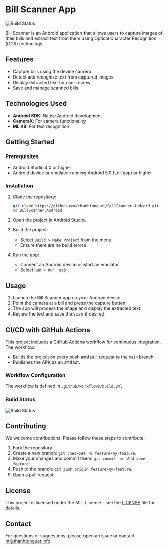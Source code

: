 # Bill Scanner App

![Build Status](https://github.com/thanhtunguet/BillScanner.Android/workflows/Android%20CI/badge.svg)

Bill Scanner is an Android application that allows users to capture images of their bills and extract text from them using Optical Character Recognition (OCR) technology.

## Features

- Capture bills using the device camera
- Detect and recognize text from captured images
- Display extracted text for user review
- Save and manage scanned bills

## Technologies Used

- **Android SDK**: Native Android development
- **CameraX**: For camera functionality
- **ML Kit**: For text recognition

## Getting Started

### Prerequisites

- Android Studio 4.0 or higher
- Android device or emulator running Android 5.0 (Lollipop) or higher

### Installation

1. Clone the repository:
   ```bash
   git clone https://github.com/thanhtunguet/BillScanner.Android.git
   cd BillScanner.Android
   ```

2. Open the project in Android Studio.

3. Build the project:
    - Select `Build > Make Project` from the menu.
    - Ensure there are no build errors.

4. Run the app:
    - Connect an Android device or start an emulator.
    - Select `Run > Run 'app'`.

## Usage

1. Launch the Bill Scanner app on your Android device.
2. Point the camera at a bill and press the capture button.
3. The app will process the image and display the extracted text.
4. Review the text and save the scan if desired.

## CI/CD with GitHub Actions

This project includes a GitHub Actions workflow for continuous integration. The workflow:
- Builds the project on every push and pull request to the `main` branch.
- Publishes the APK as an artifact.

### Workflow Configuration

The workflow is defined in `.github/workflows/build.yml`.

### Build Status

![Build Status](https://github.com/thanhtunguet/BillScanner.Android/workflows/Android%20CI/badge.svg)

## Contributing

We welcome contributions! Please follow these steps to contribute:

1. Fork the repository.
2. Create a new branch: `git checkout -b feature/my-feature`.
3. Make your changes and commit them: `git commit -m 'Add some feature'`.
4. Push to the branch: `git push origin feature/my-feature`.
5. Open a pull request.

## License

This project is licensed under the MIT License - see the [LICENSE](LICENSE) file for details.

## Contact

For questions or suggestions, please open an issue or contact [ht@thanhtunguet.info](mailto:ht@thanhtunguet.info).
